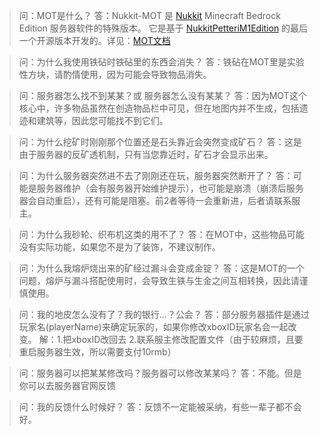 > 问：MOT是什么？
> 答：Nukkit-MOT 是 [Nukkit](https://github.com/CloudburstMC/Nukkit) Minecraft Bedrock Edition 服务器软件的特殊版本。 它是基于 [NukkitPetteriM1Edition](https://github.com/PetteriM1/NukkitPetteriM1Edition) 的最后一个开源版本开发的。详见：[MOT文档](https://www.nukkit-mot.com/zh/docs/intro#whats-new)

> 问：为什么我使用铁砧时铁砧里的东西会消失？
> 答：铁砧在MOT里是实验性方块，请酌情使用，因为可能会导致物品消失。

> 问：服务器怎么找不到某某？或 服务器怎么没有某某？
> 答：因为MOT这个核心中，许多物品虽然在创造物品栏中可见，但在地图内并不生成，包括遗迹和建筑等，因此您可能找不到它们。

> 问：为什么挖矿时刚刚那个位置还是石头靠近会突然变成矿石？
> 答：这是由于服务器的反矿透机制，只有当您靠近时，矿石才会显示出来。

> 问：为什么服务器突然进不去了刚刚还在玩，服务器突然断开了？
> 答：可能是服务器维护（会有服务器开始维护提示），也可能是崩溃（崩溃后服务器会自动重启），还有可能是阻塞。前2者等待一会重新进，后者请联系服主。

> 问：为什么我砂轮、织布机这类的用不了？
> 答：在MOT中，这些物品可能没有实际功能，如果您不是为了装饰，不建议制作。

> 问：为什么我熔炉烧出来的矿经过漏斗会变成金锭？
> 答：这是MOT的一个问题，熔炉与漏斗搭配使用时，会导致生铁与生金之间互相转换，因此请谨慎使用。

> 问：我的地皮怎么没有了？我的银行...？公会？
> 答：部分服务器插件是通过玩家名(playerName)来确定玩家的，如果你修改xboxID玩家名会一起改变。
> 解：1.把xboxID改回去 2.联系服主修改配置文件（由于较麻烦，且要重启服务器生效，所以需要支付10rmb）

> 问：服务器可以把某某修改吗？服务器可以修改某某吗？
> 答：不能。但是你可以去服务器官网反馈

> 问：我的反馈什么时候好？
> 答：反馈不一定能被采纳，有些一辈子都不会好。

